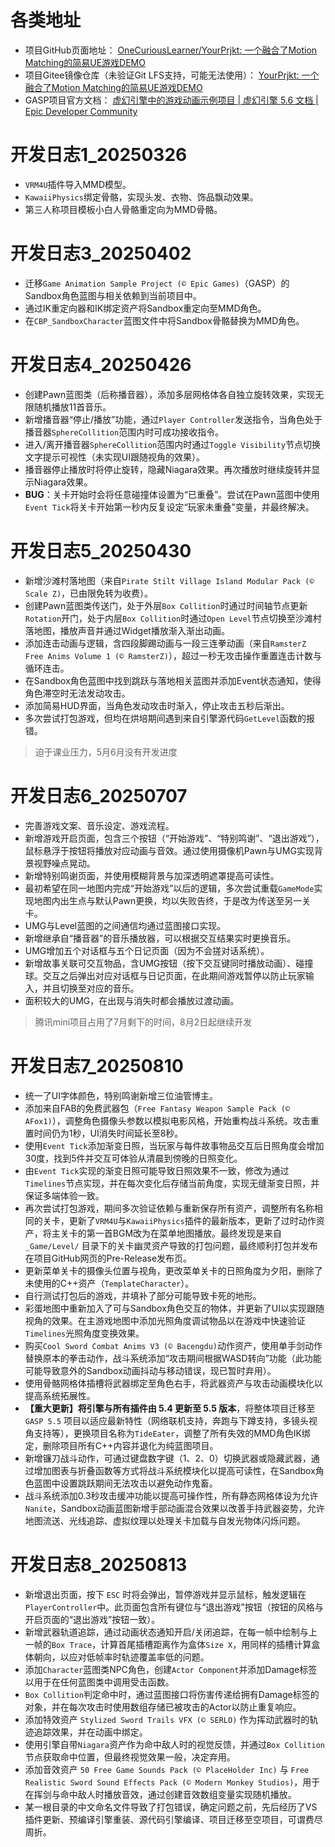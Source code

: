 # 各类地址

- 项目GitHub页面地址：
	[OneCuriousLearner/YourPrjkt: 一个融合了Motion Matching的简易UE游戏DEMO](https://github.com/OneCuriousLearner/YourPrjkt)
- 项目Gitee镜像仓库（未验证Git LFS支持，可能无法使用）：
	[YourPrjkt: 一个融合了Motion Matching的简易UE游戏DEMO](https://gitee.com/ChiTsuHa-Tau5_C/YourPrjkt)
- GASP项目官方文档：
	[虚幻引擎中的游戏动画示例项目 | 虚幻引擎 5.6 文档 | Epic Developer Community](https://dev.epicgames.com/documentation/zh-cn/unreal-engine/game-animation-sample-project-in-unreal-engine)

# 开发日志1_20250326
 
 - `VRM4U`插件导入MMD模型。
 - `KawaiiPhysics`绑定骨骼，实现头发、衣物、饰品飘动效果。
 - 第三人称项目模板小白人骨骼重定向为MMD骨骼。

# 开发日志3_20250402

- 迁移`Game Animation Sample Project (© Epic Games)`（GASP）的Sandbox角色蓝图与相关依赖到当前项目中。
- 通过IK重定向器和IK绑定资产将Sandbox重定向至MMD角色。
- 在`CBP_SandboxCharacter`蓝图文件中将Sandbox骨骼替换为MMD角色。

# 开发日志4_20250426

- 创建Pawn蓝图类（后称播音器），添加多层网格体各自独立旋转效果，实现无限随机播放11首音乐。
- 新增播音器“停止/播放”功能，通过`Player Controller`发送指令，当角色处于播音器`SphereCollition`范围内时可成功接收指令。
- 进入/离开播音器`SphereCollition`范围内时通过`Toggle Visibility`节点切换文字提示可视性（未实现UI跟随视角的效果）。
- 播音器停止播放时将停止旋转，隐藏Niagara效果。再次播放时继续旋转并显示Niagara效果。
- **BUG**：关卡开始时会将任意碰撞体设置为“已重叠”。尝试在Pawn蓝图中使用`Event Tick`将关卡开始第一秒内反复设定“玩家未重叠”变量，并最终解决。

# 开发日志5_20250430

- 新增沙滩村落地图（来自`Pirate Stilt Village Island Modular Pack (© Scale Z)`，已由限免转为收费）。
- 创建Pawn蓝图类传送门，处于外层`Box Collition`时通过时间轴节点更新`Rotation`开门，处于内层`Box Collition`时通过`Open Level`节点切换至沙滩村落地图，播放声音并通过Widget播放渐入渐出动画。
- 添加连击动画与逻辑，含四段脚踢动画与一段三连拳动画（来自`RamsterZ Free Anims Volume 1 (© RamsterZ)`），超过一秒无攻击操作重置连击计数与循环连击。
- 在Sandbox角色蓝图中找到跳跃与落地相关蓝图并添加Event状态通知，使得角色滞空时无法发动攻击。
- 添加简易HUD界面，当角色发动攻击时渐入，停止攻击五秒后渐出。
- 多次尝试打包游戏，但均在烘培期间遇到来自引擎源代码`GetLevel`函数的报错。

> 迫于课业压力，5月6月没有开发进度

# 开发日志6_20250707

- 完善游戏文案、音乐设定、游戏流程。
- 新增游戏开启页面，包含三个按钮（“开始游戏”、“特别鸣谢”、“退出游戏”），鼠标悬浮于按钮将播放对应动画与音效。通过使用摄像机Pawn与UMG实现背景视野噪点晃动。
- 新增特别鸣谢页面，并使用模糊背景与加深透明遮罩提高可读性。
- 最初希望在同一地图内完成“开始游戏”以后的逻辑，多次尝试重载`GameMode`实现地图内出生点与默认Pawn更换，均以失败告终，于是改为传送至另一关卡。
- UMG与Level蓝图的之间通信均通过蓝图接口实现。
- 新增继承自“播音器”的音乐播放器，可以根据交互结果实时更换音乐。
- UMG增加五个对话框与五个日记页面（因为不会搓对话系统）。
- 新增故事关联可交互物品，含UMG按钮（按下交互键同时播放动画）、碰撞球。交互之后弹出对应对话框与日记页面，在此期间游戏暂停以防止玩家输入，并且切换至对应的音乐。
- 面积较大的UMG，在出现与消失时都会播放过渡动画。

> 腾讯mini项目占用了7月剩下的时间，8月2日起继续开发

# 开发日志7_20250810

- 统一了UI字体颜色，特别鸣谢新增三位油管博主。
- 添加来自FAB的免费武器包（`Free Fantasy Weapon Sample Pack (© AFox1)`），调整角色摄像头参数以模拟电影风格，开始重构战斗系统。攻击重置时间仍为1秒，UI消失时间延长至8秒。
- 使用`Event Tick`添加渐变日照，当玩家与每件故事物品交互后日照角度会增加30度，找到5件并交互可体验从清晨到傍晚的日照变化。
- 由`Event Tick`实现的渐变日照可能导致日照效果不一致，修改为通过`Timelines`节点实现，并在每次变化后存储当前角度，实现无缝渐变日照，并保证多端体验一致。
- 再次尝试打包游戏，期间多次验证依赖与重新保存所有资产，调整所有名称相同的关卡，更新了`VRM4U`与`KawaiiPhysics`插件的最新版本，更新了过时动作资产，将主关卡的第一首BGM改为在菜单地图播放。最终发现是来自 `_Game/Level/` 目录下的关卡幽灵资产导致的打包问题，最终顺利打包并发布在项目GitHub网页的Pre-Release发布页。
- 更新菜单关卡的摄像头位置与视角，更改菜单关卡的日照角度为夕阳，删除了未使用的C++资产（`TemplateCharacter`）。
- 自行测试打包后的游戏，并填补了部分可能导致卡死的地形。
- 彩蛋地图中重新加入了可与Sandbox角色交互的物体，并更新了UI以实现跟随视角的效果。在主游戏地图中添加光照角度调试物品以在游戏中快速验证`Timelines`光照角度变换效果。
- 购买`Cool Sword Combat Anims V3 (© Bacengdu)`动作资产，使用单手剑动作替换原本的拳击动作，战斗系统添加“攻击期间根据WASD转向”功能（此功能可能导致意外的Sandbox动画抖动与移动错误，现已暂时弃用）。
- 使用骨骼网格体插槽将武器绑定至角色右手，将武器资产与攻击动画模块化以提高系统拓展性。
- **【重大更新】将引擎与所有插件由 5.4 更新至 5.5 版本**，将整体项目迁移至 `GASP 5.5` 项目以适应最新特性（网络联机支持，奔跑与下蹲支持，多镜头视角支持等），更换项目名称为`TideEater`，调整了所有失效的MMD角色IK绑定，删除项目所有C++内容并退化为纯蓝图项目。
- 新增镰刀战斗动作，可通过键盘数字键（1、2、0）切换武器或隐藏武器，通过增加图表与折叠函数等方式将战斗系统模块化以提高可读性，在Sandbox角色蓝图中设置跳跃期间无法攻击以避免动作鬼畜。
- 战斗系统添加0.3秒攻击缓冲功能以提高可操作性，所有静态网格体设为允许`Nanite`，Sandbox动画蓝图新增手部动画混合效果以改善手持武器姿势，允许地图流送、光线追踪、虚拟纹理以处理关卡加载与自发光物体闪烁问题。

# 开发日志8_20250813

- 新增退出页面，按下 `ESC` 时将会弹出，暂停游戏并显示鼠标，触发逻辑在`PlayerController`中。此页面包含所有键位与“退出游戏”按钮（按钮的风格与开启页面的“退出游戏”按钮一致）。
- 新增武器轨道追踪，通过动画状态通知开启/关闭追踪，在每一帧中绘制与上一帧的`Box Trace`，计算首尾插槽距离作为盒体`Size X`，用同样的插槽计算盒体朝向，以应对低帧率时轨迹覆盖率低的问题。
- 添加`Character`蓝图类NPC角色，创建`Actor Component`并添加Damage标签以用于在任何蓝图类中调用受击函数。
- `Box Collition`判定命中时，通过蓝图接口将伤害传递给拥有Damage标签的对象，并在每次攻击时使用数组存储已被攻击的Actor以防止重复响应。
- 添加特效资产 `Stylized Sword Trails VFX (© SERLO)` 作为挥动武器时的轨迹追踪效果，并在动画中绑定。
- 使用引擎自带`Niagara`资产作为命中敌人时的视觉反馈，并通过`Box Collition`节点获取命中位置，但最终视觉效果一般，决定弃用。
- 添加音效资产 `50 Free Game Sounds Pack (© PlaceHolder Inc)` 与 `Free Realistic Sword Sound Effects Pack (© Modern Monkey Studios)`，用于在挥剑与命中敌人时播放音效，通过创建音效数组变量实现随机播放。
- 某一根目录的中文命名文件导致了打包错误，确定问题之前，先后经历了VS插件更新、预编译引擎重装、源代码引擎编译、项目迁移至空项目，可谓费尽周折。
